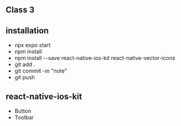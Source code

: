 ## Class 3

## installation
- npx expo start
- npm install
- npm install --save react-native-ios-kit react-native-vector-icons
- git add .
- git commit -m "note"
- git push

## react-native-ios-kit
- Button
- Toolbar

